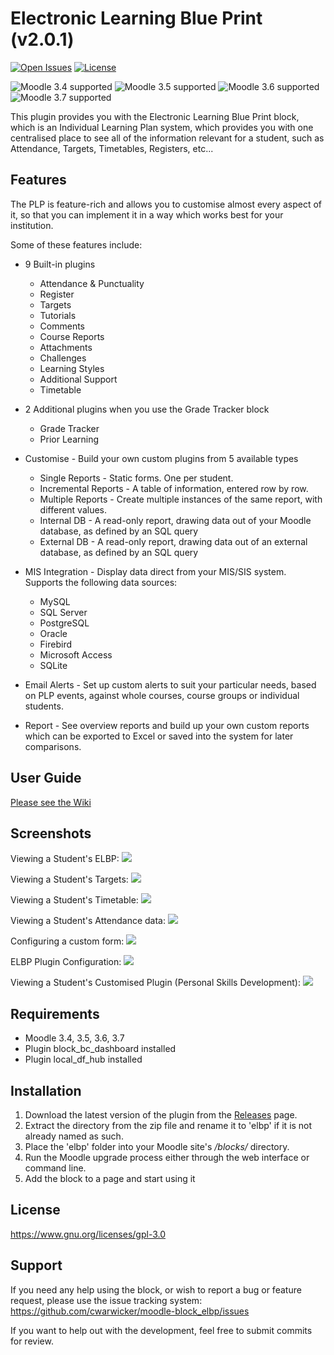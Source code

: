 # Electronic Learning Blue Print (v2.0.1)

[![Open Issues](https://img.shields.io/github/issues/cwarwicker/moodle-block_elbp)](https://github.com/cwarwicker/moodle-block_elbp/issues)
[![License](https://img.shields.io/badge/License-GPLv3-blue.svg)](https://www.gnu.org/licenses/gpl-3.0)

![Moodle 3.4 supported](https://img.shields.io/badge/Moodle-3.4-brightgreen)
![Moodle 3.5 supported](https://img.shields.io/badge/Moodle-3.5-brightgreen)
![Moodle 3.6 supported](https://img.shields.io/badge/Moodle-3.6-brightgreen)
![Moodle 3.7 supported](https://img.shields.io/badge/Moodle-3.7-brightgreen)

This plugin provides you with the Electronic Learning Blue Print block, which is an Individual Learning Plan system, which provides you with one centralised place to see all of the information relevant for a student, such as Attendance, Targets, Timetables, Registers, etc...


Features
------------
The PLP is feature-rich and allows you to customise almost every aspect of it, so that you can implement it in a way which works best for your institution.

Some of these features include:

* 9 Built-in plugins
	* Attendance & Punctuality
	* Register
	* Targets
	* Tutorials
	* Comments
	* Course Reports
	* Attachments
	* Challenges
	* Learning Styles
	* Additional Support
	* Timetable

* 2 Additional plugins when you use the Grade Tracker block
	* Grade Tracker
	* Prior Learning

* Customise - Build your own custom plugins from 5 available types
	* Single Reports - Static forms. One per student.
	* Incremental Reports - A table of information, entered row by row.
	* Multiple Reports - Create multiple instances of the same report, with different values.
	* Internal DB - A read-only report, drawing data out of your Moodle database, as defined by an SQL query
	* External DB - A read-only report, drawing data out of an external database, as defined by an SQL query

* MIS Integration - Display data direct from your MIS/SIS system. Supports the following data sources:
	* MySQL
	* SQL Server
	* PostgreSQL
	* Oracle
	* Firebird
	* Microsoft Access
	* SQLite

* Email Alerts - Set up custom alerts to suit your particular needs, based on PLP events, against whole courses, course groups or individual students.
* Report - See overview reports and build up your own custom reports which can be exported to Excel or saved into the system for later comparisons.

User Guide
------------
[Please see the Wiki](https://github.com/cwarwicker/moodle-block_elbp/wiki)

Screenshots
-----------

Viewing a Student's ELBP:
![](pix/screenshots/screenshot.png)

Viewing a Student's Targets:
![](pix/screenshots/targets.png)

Viewing a Student's Timetable:
![](pix/screenshots/timetable.png)

Viewing a Student's Attendance data:
![](pix/screenshots/attendance.png)

Configuring a custom form:
![](pix/screenshots/config-forms.png)

ELBP Plugin Configuration:
![](pix/screenshots/config-plugins.png)

Viewing a Student's Customised Plugin (Personal Skills Development):
![](pix/screenshots/ss_personal_skills.png)

Requirements
------------
- Moodle 3.4, 3.5, 3.6, 3.7
- Plugin block_bc_dashboard installed
- Plugin local_df_hub installed

Installation
------------
1. Download the latest version of the plugin from the [Releases](https://github.com/cwarwicker/moodle-block_elbp/releases) page.
2. Extract the directory from the zip file and rename it to 'elbp' if it is not already named as such.
3. Place the 'elbp' folder into your Moodle site's */blocks/* directory.
4. Run the Moodle upgrade process either through the web interface or command line.
5. Add the block to a page and start using it

License
-------
https://www.gnu.org/licenses/gpl-3.0

Support
-------
If you need any help using the block, or wish to report a bug or feature request, please use the issue tracking system: https://github.com/cwarwicker/moodle-block_elbp/issues

If you want to help out with the development, feel free to submit commits for review.